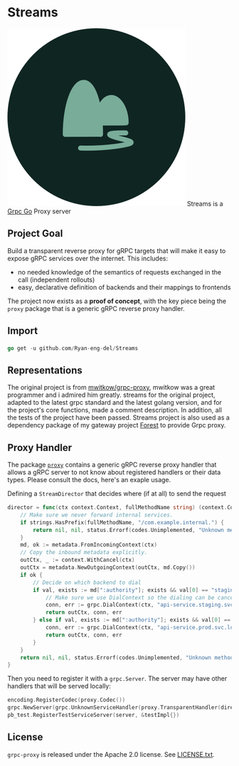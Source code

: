 # Streams

![图片展示](icon/stream.svg) Streams is a [Grpc Go](https://github.com/grpc/grpc-go) Proxy server

## Project Goal

Build a transparent reverse proxy for gRPC targets that will make it easy to expose gRPC services
over the internet. This includes:

- no needed knowledge of the semantics of requests exchanged in the call (independent rollouts)
- easy, declarative definition of backends and their mappings to frontends

The project now exists as a **proof of concept**, with the key piece being the `proxy` package that
is a generic gRPC reverse proxy handler.

## Import

```go
go get -u github.com/Ryan-eng-del/Streams
```

## Representations

The original project is from [mwitkow/grpc-proxy](https://github.com/mwitkow/grpc-proxy), mwitkow was a great programmer and i admired him greatly. streams for the original project, adapted to the latest grpc standard and the latest golang version, and for the project's core functions, made a comment description. In addition, all the tests of the project have been passed. Streams project is also used as a dependency package of my gateway project [Forest](https://github.com/Ryan-eng-del/Forest) to provide Grpc proxy.

## Proxy Handler

The package [`proxy`](proxy/) contains a generic gRPC reverse proxy handler that allows a gRPC server to
not know about registered handlers or their data types. Please consult the docs, here's an exaple usage.

Defining a `StreamDirector` that decides where (if at all) to send the request

```go
director = func(ctx context.Context, fullMethodName string) (context.Context, *grpc.ClientConn, error) {
    // Make sure we never forward internal services.
    if strings.HasPrefix(fullMethodName, "/com.example.internal.") {
        return nil, nil, status.Errorf(codes.Unimplemented, "Unknown method")
    }
    md, ok := metadata.FromIncomingContext(ctx)
    // Copy the inbound metadata explicitly.
    outCtx, _ := context.WithCancel(ctx)
    outCtx = metadata.NewOutgoingContext(outCtx, md.Copy())
    if ok {
        // Decide on which backend to dial
        if val, exists := md[":authority"]; exists && val[0] == "staging.api.example.com" {
            // Make sure we use DialContext so the dialing can be cancelled/time out together with the context.
            conn, err := grpc.DialContext(ctx, "api-service.staging.svc.local",  grpc.WithDefaultCallOptions(grpc.CallContentSubtype(proxy.Name)))
            return outCtx, conn, err
        } else if val, exists := md[":authority"]; exists && val[0] == "api.example.com" {
            conn, err := grpc.DialContext(ctx, "api-service.prod.svc.local", grpc.WithDefaultCallOptions(grpc.CallContentSubtype(proxy.Name)))
            return outCtx, conn, err
        }
    }
    return nil, nil, status.Errorf(codes.Unimplemented, "Unknown method")
}
```

Then you need to register it with a `grpc.Server`. The server may have other handlers that will be served
locally:

```go
encoding.RegisterCodec(proxy.Codec())
grpc.NewServer(grpc.UnknownServiceHandler(proxy.TransparentHandler(director)))
pb_test.RegisterTestServiceServer(server, &testImpl{})
```

## License

`grpc-proxy` is released under the Apache 2.0 license. See [LICENSE.txt](LICENSE.txt).

